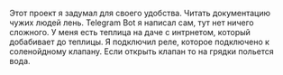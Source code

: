 Этот проект я задумал для своего удобства. Читать документацию чужих людей лень. Telegram Bot я написал сам, тут нет ничего сложного.
У меня есть теплица на даче с интрнетом, который добабивает до теплицы.
Я подключил реле, которое подключено к соленойдному клапану.
Если открыть клапан то на грядки польется вода.
